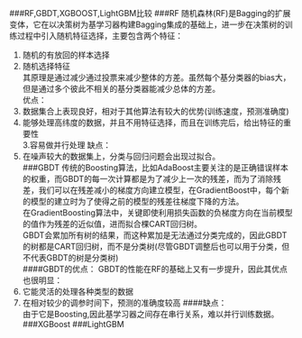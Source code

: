 ###RF,GBDT,XGBOOST,LightGBM比较
###RF
随机森林(RF)是Bagging的扩展变体，它在以决策树为基学习器构建Bagging集成的基础上，进一步在决策树的训练过程中引入随机特征选择，主要包含两个特征：
1. 随机的有放回的样本选择  
2. 随机选择特征  
其原理是通过减少通过投票来减少整体的方差。虽然每个基分类器的bias大，但是通过多个彼此不相关的基分类器能减少总体的方差。    
优点：
1. 数据集合上表现良好，相对于其他算法有较大的优势(训练速度，预测准确度)  
2. 能够处理高纬度的数据，并且不用特征选择，而且在训练完后，给出特征的重要性  
3.容易做并行处理 
缺点：  
1. 在噪声较大的数据集上，分类与回归问题会出现过拟合。   
###GBDT
传统的Boosting算法，比如AdaBoost主要关注的是正确错误样本的权重，而GBDT的每一次计算都是为了减少上一次的残差，而为了消除残差，我们可以在残差减小的梯度方向建立模型，在GradientBoost中，每个新的模型的建立时为了使得之前的模型的残差往梯度下降的方法。   
在GradientBoosting算法中，关键即使利用损失函数的负梯度方向在当前模型的值作为残差的近似值，进而拟合棵CART回归树。   
GBDT会累加所有树的结果，而这种累加是无法通过分类完成的，因此GBDT的树都是CART回归树，而不是分类树(尽管GBDT调整后也可以用于分类，但不代表GBDT的树是分类树)  
####GBDT的优点：
GBDT的性能在RF的基础上又有一步提升，因此其优点也很明显：  
1. 它能灵活的处理各种类型的数据  
2. 在相对较少的调参时间下，预测的准确度较高 
####缺点：    
由于它是Boosting,因此基学习器之间存在串行关系，难以并行训练数据。  
###XGBoost
###LightGBM